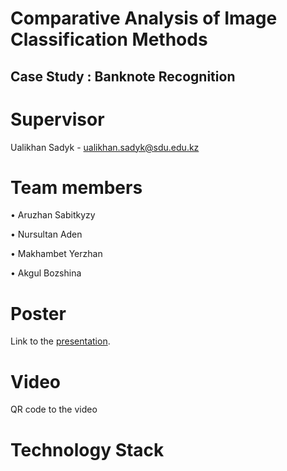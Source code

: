 # Comparative Analysis of Image Classification Methods
## Case Study : Banknote Recognition

# Supervisor
Ualikhan Sadyk - ualikhan.sadyk@sdu.edu.kz

# Team members
•	Aruzhan Sabitkyzy

•	Nursultan Aden

•	Makhambet Yerzhan

•	Akgul Bozshina

# Poster
Link to the [presentation]().

# Video 

QR code to the video 

# Technology Stack

